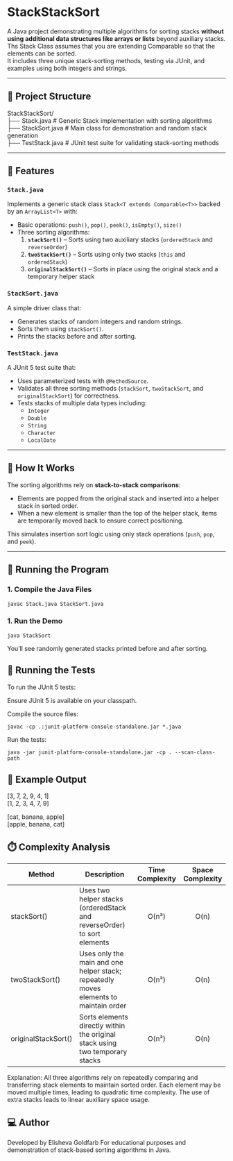# StackStackSort

A Java project demonstrating multiple algorithms for sorting stacks **without using additional data structures like arrays or lists** beyond auxiliary stacks. 
Ths Stack Class assumes that you are extending Comparable so that the elements can be sorted.  
It includes three unique stack-sorting methods, testing via JUnit, and examples using both integers and strings.

---

## 📁 Project Structure

StackStackSort/  
├── Stack.java # Generic Stack implementation with sorting algorithms  
├── StackSort.java # Main class for demonstration and random stack generation  
├── TestStack.java # JUnit test suite for validating stack-sorting methods


---

## 🧩 Features

### `Stack.java`
Implements a generic stack class `Stack<T extends Comparable<T>>` backed by an `ArrayList<T>` with:
- Basic operations: `push()`, `pop()`, `peek()`, `isEmpty()`, `size()`
- Three sorting algorithms:
    1. **`stackSort()`** – Sorts using two auxiliary stacks (`orderedStack` and `reverseOrder`)
    2. **`twoStackSort()`** – Sorts using only two stacks (`this` and `orderedStack`)
    3. **`originalStackSort()`** – Sorts in place using the original stack and a temporary helper stack

### `StackSort.java`
A simple driver class that:
- Generates stacks of random integers and random strings.
- Sorts them using `stackSort()`.
- Prints the stacks before and after sorting.

### `TestStack.java`
A JUnit 5 test suite that:
- Uses parameterized tests with `@MethodSource`.
- Validates all three sorting methods (`stackSort`, `twoStackSort`, and `originalStackSort`) for correctness.
- Tests stacks of multiple data types including:
    - `Integer`
    - `Double`
    - `String`
    - `Character`
    - `LocalDate`

---

## 🧠 How It Works

The sorting algorithms rely on **stack-to-stack comparisons**:
- Elements are popped from the original stack and inserted into a helper stack in sorted order.
- When a new element is smaller than the top of the helper stack, items are temporarily moved back to ensure correct positioning.

This simulates insertion sort logic using only stack operations (`push`, `pop`, and `peek`).

---

## 🚀 Running the Program

### 1. Compile the Java Files
```
javac Stack.java StackSort.java
```

### 1. Run the Demo
```
java StackSort
```
You’ll see randomly generated stacks printed before and after sorting.  

## 🧪 Running the Tests

To run the JUnit 5 tests:

Ensure JUnit 5 is available on your classpath.

Compile the source files:
```
javac -cp .:junit-platform-console-standalone.jar *.java
```
Run the tests:

    java -jar junit-platform-console-standalone.jar -cp . --scan-class-path

## 🧰 Example Output

[3, 7, 2, 9, 4, 1]  
[1, 2, 3, 4, 7, 9]

[cat, banana, apple]  
[apple, banana, cat]

## ⏱️ Complexity Analysis
| Method              | 	Description	                                                                        | Time Complexity | Space Complexity |
|---------------------|--------------------------------------------------------------------------------------|:---------------:|:----------------:|
| stackSort()         | Uses two helper stacks (orderedStack and reverseOrder) to sort elements              |      O(n²)      |       O(n)       |
| twoStackSort()      | Uses only the main and one helper stack; repeatedly moves elements to maintain order |      O(n²)      |       O(n)       |
| originalStackSort() | Sorts elements directly within the original stack using two temporary stacks         |      O(n²)      |       O(n)       |

Explanation:
All three algorithms rely on repeatedly comparing and transferring stack elements to maintain sorted order.
Each element may be moved multiple times, leading to quadratic time complexity.
The use of extra stacks leads to linear auxiliary space usage.
## 💻 Author

Developed by Elisheva Goldfarb
For educational purposes and demonstration of stack-based sorting algorithms in Java.

